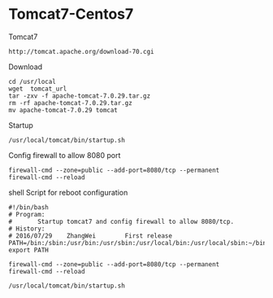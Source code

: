 # Tomcat7-Centos7

Tomcat7
```
http://tomcat.apache.org/download-70.cgi
```

Download
```
cd /usr/local
wget  tomcat_url
tar -zxv -f apache-tomcat-7.0.29.tar.gz
rm -rf apache-tomcat-7.0.29.tar.gz
mv apache-tomcat-7.0.29 tomcat 
```

Startup
```
/usr/local/tomcat/bin/startup.sh
```

Config firewall to allow 8080 port
```
firewall-cmd --zone=public --add-port=8080/tcp --permanent
firewall-cmd --reload
```

shell Script for reboot configuration
```
#!/bin/bash
# Program:
#       Startup tomcat7 and config firewall to allow 8080/tcp.
# History:
# 2016/07/29    ZhangWei        First release
PATH=/bin:/sbin:/usr/bin:/usr/sbin:/usr/local/bin:/usr/local/sbin:~/bin
export PATH

firewall-cmd --zone=public --add-port=8080/tcp --permanent
firewall-cmd --reload

/usr/local/tomcat/bin/startup.sh
```
